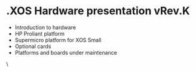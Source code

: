 # .XOS Hardware presentation vRev.K

* Introduction to hardware
* HP Proliant platform
* Supermicro platform for XOS Small
* Optional cards
* Platforms and boards under maintenance

\
